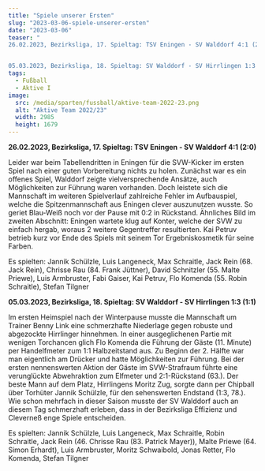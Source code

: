 ```yaml
---
title: "Spiele unserer Ersten"
slug: "2023-03-06-spiele-unserer-ersten"
date: "2023-03-06"
teaser: "
26.02.2023, Bezirksliga, 17. Spieltag: TSV Eningen - SV Walddorf 4:1 (2:0)


05.03.2023, Bezirksliga, 18. Spieltag: SV Walddorf - SV Hirrlingen 1:3 (1:1)"
tags:
  - Fußball
  - Aktive I
image:
  src: /media/sparten/fussball/aktive-team-2022-23.png
  alt: "Aktive Team 2022/23"
  width: 2985
  height: 1679 
---
```

**26.02.2023, Bezirksliga, 17. Spieltag: TSV Eningen - SV Walddorf 4:1 (2:0)**

Leider war beim Tabellendritten in Eningen für die SVW-Kicker im ersten Spiel nach einer guten Vorbereitung nichts zu holen. Zunächst war es ein offenes Spiel, Walddorf zeigte vielversprechende Ansätze, auch Möglichkeiten zur Führung waren vorhanden. Doch leistete sich die Mannschaft im weiteren Spielverlauf zahlreiche Fehler im Aufbauspiel, welche die Spitzenmannschaft aus Eningen clever auszunutzen wusste. So geriet Blau-Weiß noch vor der Pause mit 0:2 in Rückstand. Ähnliches Bild im zweiten Abschnitt: Eningen wartete klug auf Konter, welche der SVW zu einfach hergab, woraus 2 weitere Gegentreffer resultierten. Kai Petruv betrieb kurz vor Ende des Spiels mit seinem Tor Ergebniskosmetik für seine Farben.

Es spielten: Jannik Schülzle, Luis Langeneck, Max Schraitle, Jack Rein (68. Jack Rein), Chrisse Rau (84. Frank Jüttner), David Schnitzler (55. Malte Priewe), Luis Armbruster, Fabi Gaiser, Kai Petruv, Flo Komenda (55. Robin Schraitle), Stefan Tilgner

**05.03.2023, Bezirksliga, 18. Spieltag: SV Walddorf - SV Hirrlingen 1:3 (1:1)**

Im ersten Heimspiel nach der Winterpause musste die Mannschaft um Trainer Benny Link eine schmerzhafte Niederlage gegen robuste und abgezockte Hirrlinger hinnehmen. In einer ausgeglichenen Partie mit wenigen Torchancen glich Flo Komenda die Führung der Gäste (11. Minute) per Handelfmeter zum 1:1 Halbzeitstand aus. Zu Beginn der 2. Hälfte war man eigentlich am Drücker und hatte Möglichkeiten zur Führung. Bei der ersten nennenswerten Aktion der Gäste im SVW-Strafraum führte eine verunglückte Abwehraktion zum Elfmeter und 2:1-Rückstand (63.). Der beste Mann auf dem Platz, Hirrlingens Moritz Zug, sorgte dann per Chipball über Torhüter Jannik Schülzle, für den sehenswerten Endstand (1:3, 78.). Wie schon mehrfach in dieser Saison musste der SV Walddorf auch an diesem Tag schmerzhaft erleben, dass in der Bezirksliga Effizienz und Cleverneß enge Spiele entscheiden.

Es spielten: Jannik Schülzle, Luis Langeneck, Max Schraitle, Robin Schraitle, Jack Rein (46. Chrisse Rau (83. Patrick Mayer)), Malte Priewe (64. Simon Erhardt), Luis Armbruster, Moritz Schwaibold, Jonas Retter, Flo Komenda, Stefan Tilgner
